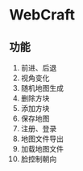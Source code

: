 # WebCraft

## 功能

1. 前进、后退
2. 视角变化
3. 随机地图生成
4. 删除方块
5. 添加方块
6. 保存地图
7. 注册、登录
8. 地图文件导出
9. 加载地图文件
10. 脸控制朝向
